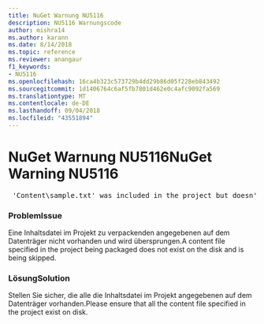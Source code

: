 ```yaml
---
title: NuGet Warnung NU5116
description: NU5116 Warnungscode
author: mishra14
ms.author: karann
ms.date: 8/14/2018
ms.topic: reference
ms.reviewer: anangaur
f1_keywords:
- NU5116
ms.openlocfilehash: 16ca4b323c573729b4dd29b86d05f228eb843492
ms.sourcegitcommit: 1d1406764c6af5fb7801d462e0c4afc9092fa569
ms.translationtype: MT
ms.contentlocale: de-DE
ms.lasthandoff: 09/04/2018
ms.locfileid: "43551894"
---
```

# <a name="nuget-warning-nu5116"></a><span data-ttu-id="01873-103">NuGet Warnung NU5116</span><span class="sxs-lookup"><span data-stu-id="01873-103">NuGet Warning NU5116</span></span>
<pre> 'Content\sample.txt' was included in the project but doesn't exist. Skipping...</pre>

### <a name="issue"></a><span data-ttu-id="01873-104">Problem</span><span class="sxs-lookup"><span data-stu-id="01873-104">Issue</span></span>

<span data-ttu-id="01873-105">Eine Inhaltsdatei im Projekt zu verpackenden angegebenen auf dem Datenträger nicht vorhanden und wird übersprungen.</span><span class="sxs-lookup"><span data-stu-id="01873-105">A content file specified in the project being packaged does not exist on the disk and is being skipped.</span></span>


### <a name="solution"></a><span data-ttu-id="01873-106">Lösung</span><span class="sxs-lookup"><span data-stu-id="01873-106">Solution</span></span>

<span data-ttu-id="01873-107">Stellen Sie sicher, die alle die Inhaltsdatei im Projekt angegebenen auf dem Datenträger vorhanden.</span><span class="sxs-lookup"><span data-stu-id="01873-107">Please ensure that all the content file specified in the project exist on disk.</span></span>

